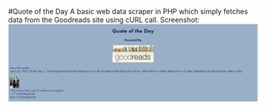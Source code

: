 #Quote of the Day
A basic web data scraper in PHP which simply fetches data from the Goodreads site using cURL call.
Screenshot:
![](screengrab/screen.png?raw=true)


